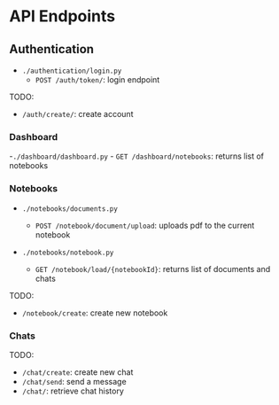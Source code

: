 # API Endpoints

## Authentication
- `./authentication/login.py`
    - `POST /auth/token/`: login endpoint

TODO:
- `/auth/create/`: create account

### Dashboard
-`./dashboard/dashboard.py`
    - `GET /dashboard/notebooks`: returns list of notebooks

### Notebooks
- `./notebooks/documents.py`
    - `POST /notebook/document/upload`: uploads pdf to the current notebook

- `./notebooks/notebook.py`
    - `GET /notebook/load/{notebookId}`: returns list of documents and chats

TODO:
- `/notebook/create`: create new notebook

### Chats
TODO:
- `/chat/create`: create new chat
- `/chat/send`: send a message
- `/chat/`: retrieve chat history
